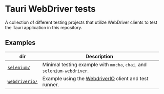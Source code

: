 # Tauri WebDriver tests

A collection of different testing projects that utilize WebDriver clients to test the Tauri application in this repository.

## Examples
| dir                           | Description                                                             |
| ----------------------------- | ----------------------------------------------------------------------- |
| [`selenium/`](selenium)       | Minimal testing example with `mocha`, `chai`, and `selenium-webdriver`. |
| [`webdriverio/`](webdriverio) | Example using the [WebdriverIO] client and test runner.                 |

[WebdriverIO]: https://webdriver.io/
